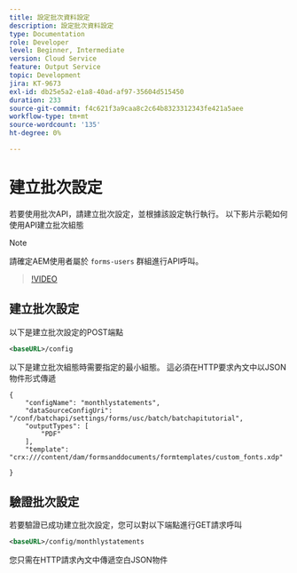 ```yaml
---
title: 設定批次資料設定
description: 設定批次資料設定
type: Documentation
role: Developer
level: Beginner, Intermediate
version: Cloud Service
feature: Output Service
topic: Development
jira: KT-9673
exl-id: db25e5a2-e1a8-40ad-af97-35604d515450
duration: 233
source-git-commit: f4c621f3a9caa8c2c64b8323312343fe421a5aee
workflow-type: tm+mt
source-wordcount: '135'
ht-degree: 0%

---
```


# 建立批次設定

若要使用批次API，請建立批次設定，並根據該設定執行執行。 以下影片示範如何使用API建立批次組態

>[!NOTE]
>請確定AEM使用者屬於 ```forms-users``` 群組進行API呼叫。


>[!VIDEO](https://video.tv.adobe.com/v/340241?quality=12&learn=on)

## 建立批次設定

以下是建立批次設定的POST端點

```xml
<baseURL>/config
```

以下是建立批次組態時需要指定的最小組態。 這必須在HTTP要求內文中以JSON物件形式傳遞

```
{
	"configName": "monthlystatements",
	"dataSourceConfigUri": "/conf/batchapi/settings/forms/usc/batch/batchapitutorial",
	"outputTypes": [
		"PDF"
	],
	"template": "crx:///content/dam/formsanddocuments/formtemplates/custom_fonts.xdp"

}
```

## 驗證批次設定

若要驗證已成功建立批次設定，您可以對以下端點進行GET請求呼叫


```xml
<baseURL>/config/monthlystatements
```

您只需在HTTP請求內文中傳遞空白JSON物件
